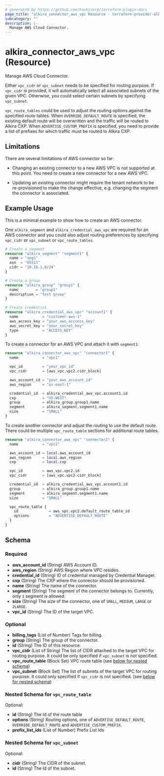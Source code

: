 ```yaml
---
# generated by https://github.com/hashicorp/terraform-plugin-docs
page_title: "alkira_connector_aws_vpc Resource - terraform-provider-alkira"
subcategory: ""
description: |-
  Manage AWS Cloud Connector.
---
```


# alkira_connector_aws_vpc (Resource)

Manage AWS Cloud Connector.

Either `vpc_cidr` or `vpc_subnet` needs to be specified for routing
purpose. If `vpc_cidr` is provided, it will automatically select all
associated subnets of the given VPC. Otherwise, you could select
certain subnets by specifying `vpc_subnet`.

`vpc_route_tables` could be used to adjust the routing options against
the specified route tables. When `OVERRIDE_DEFAULT_ROUTE` is
specified, the existing default route will be overwritten and the
traffic will be routed to Alkira CXP. When `ADVERTISE_CUSTOM_PREFIX`
is specified, you need to provide a list of prefixes for which traffic
must be routed to Alkira CXP.

## Limitations

There are several limitations of AWS connector so far:

* Changing an existing connector to a new AWS VPC is not supported at
this point. You need to create a new connector for a new AWS VPC.

* Updating an existing connector might require the tenant network to
  be re-provisioned to make the change effective, e.g. changing the
  segment the connector is associated.


## Example Usage

This is a minimal example to show how to create an AWS connector.

One `alkira_segment` and `alkira_credential_aws_vpc` are required for
an AWS connector and you could also adjust routing preferences by
specifying `vpc_cidr` or `vpc_subnet` or `vpc_route_tables`.

```terraform
# Create a segment
resource "alkira_segment" "segment1" {
  name = "seg1"
  asn  = "65513"
  cidr = "10.16.1.0/24"
}

# Create a group
resource "alkira_group" "group1" {
  name        = "group1"
  description = "test group"
}

# Create credential
resource "alkira_credential_aws_vpc" "account1" {
  name           = "customer-aws-1"
  aws_access_key = "your_aws_acccess_key"
  aws_secret_key = "your_secret_key"
  type           = "ACCESS_KEY"
}
```

To create a connector for an AWS VPC and attach it with `segment1`:

```terraform
resource "alkira_connector_aws_vpc" "connector1" {
  name           = "vpc1"

  vpc_id         = "your_vpc_id"
  vpc_cidr       = [aws_vpc.vpc2.cidr_block]

  aws_account_id = "your_aws_account_id"
  aws_region     = "us-east-1"

  credential_id  = alkira_credential_aws_vpc.account1.id
  cxp            = "US-WEST"
  group          = alkira_group.group1.name
  segment        = alkira_segment.segment1.name
  size           = "SMALL"
}
```

To create another connector and adjust the routing to use the default
route. There could be multiple `vpc_route_table` sections for
additional route tables.

```terraform
resource "alkira_connector_aws_vpc" "connector2" {
  name           = "vpc2"

  aws_account_id = local.aws_account_id
  aws_region     = local.aws_region
  cxp            = local.cxp

  vpc_id         = aws_vpc.vpc2.id
  vpc_cidr       = [aws_vpc.vpc2.cidr_block]

  credential_id  = alkira_credential_aws_vpc.account1.id
  group          = alkira_group.group1.name
  segment        = alkira_segment.segment1.name
  size           = "SMALL"

  vpc_route_table {
    id              = aws_vpc.vpc2.default_route_table_id
    options         = "ADVERTISE_DEFAULT_ROUTE"
  }
}
```

<!-- schema generated by tfplugindocs -->
## Schema

### Required

- **aws_account_id** (String) AWS Account ID.
- **aws_region** (String) AWS Region where VPC resides.
- **credential_id** (String) ID of credential managed by Credential Manager.
- **cxp** (String) The CXP where the connector should be provisioned.
- **name** (String) The name of the connector.
- **segment** (String) The segment of the connector belongs to. Currently, only `1` segment is allowed.
- **size** (String) The size of the connector, one of `SMALL`, `MEDIUM`, `LARGE` or `2LARGE`.
- **vpc_id** (String) The ID of the target VPC.

### Optional

- **billing_tags** (List of Number) Tags for billing.
- **group** (String) The group of the connector.
- **id** (String) The ID of this resource.
- **vpc_cidr** (List of String) The list of CIDR attached to the target VPC for routing purpose. It could be only specified if `vpc_subnet` is not specified.
- **vpc_route_table** (Block Set) VPC route table (see [below for nested schema](#nestedblock--vpc_route_table))
- **vpc_subnet** (Block Set) The list of subnets of the target VPC for routing purpose. It could only specified if `vpc_cidr` is not specified. (see [below for nested schema](#nestedblock--vpc_subnet))

<a id="nestedblock--vpc_route_table"></a>
### Nested Schema for `vpc_route_table`

Optional:

- **id** (String) The Id of the route table
- **options** (String) Routing options, one of `ADVERTISE_DEFAULT_ROUTE`, `OVERRIDE_DEFAULT_ROUTE` and `ADVERTISE_CUSTOM_PREFIX`.
- **prefix_list_ids** (List of Number) Prefix List Ids


<a id="nestedblock--vpc_subnet"></a>
### Nested Schema for `vpc_subnet`

Optional:

- **cidr** (String) The CIDR of the subnet.
- **id** (String) The Id of the subnet.
